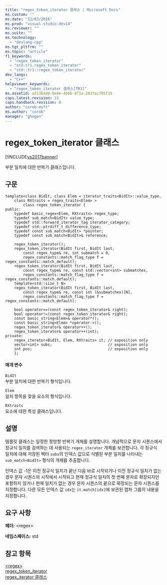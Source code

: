 ```yaml
---
title: "regex_token_iterator 클래스 | Microsoft Docs"
ms.custom: ""
ms.date: "12/03/2016"
ms.prod: "visual-studio-dev14"
ms.reviewer: ""
ms.suite: ""
ms.technology: 
  - "devlang-cpp"
ms.tgt_pltfrm: ""
ms.topic: "article"
f1_keywords: 
  - "regex_token_iterator"
  - "std.tr1.regex_token_iterator"
  - "std::tr1::regex_token_iterator"
dev_langs: 
  - "C++"
helpviewer_keywords: 
  - "regex_token_iterator 클래스[TR1]"
ms.assetid: a213ba48-8e4e-4b6b-871a-2637acf05f15
caps.latest.revision: 15
caps.handback.revision: 8
author: "corob-msft"
ms.author: "corob"
manager: "ghogen"
---
```

# regex_token_iterator 클래스
[!INCLUDE[vs2017banner](../assembler/inline/includes/vs2017banner.md)]

부분 일치에 대한 반복기 클래스입니다.  
  
## 구문  
  
```  
template<class BidIt, class Elem = iterator_traits<BidIt>::value_type,  
    class RXtraits = regex_traits<Elem> >  
        class regex_token_iterator {  
public:  
    typedef basic_regex<Elem, RXtraits> regex_type;  
    typedef sub_match<BidIt> value_type;  
    typedef std::forward_iterator_tag iterator_category;  
    typedef std::ptrdiff_t difference_type;  
    typedef const sub_match<BidIt> *pointer;  
    typedef const sub_match<BidIt>& reference;  
  
    regex_token_iterator();  
    regex_token_iterator(BidIt first, BidIt last,  
        const regex_type& re, int submatch = 0,  
        regex_constants::match_flag_type f = regex_constants::match_default);  
    regex_token_iterator(BidIt first, BidIt last,  
        const regex_type& re, const std::vector<int> submatches,  
        regex_constants::match_flag_type f = regex_constants::match_default);  
    template<std::size_t N>  
    regex_token_iterator(BidIt first, BidIt last,  
        const regex_type& re, const int (&submatches)[N],  
        regex_constants::match_flag_type f = regex_constants::match_default);  
  
    bool operator==(const regex_token_iterator& right);  
    bool operator!=(const regex_token_iterator& right);  
    const basic_string<Elem>& operator*();  
    const basic_string<Elem> *operator->();  
    regex_token_iterator& operator++();  
    regex_token_iterator& operator++(int);  
private:  
    regex_iterator<BidIt, Elem, RXtraits> it; // exposition only  
    vector<int> subs;                         // exposition only  
    int pos;                                  // exposition only  
    };  
```  
  
#### 매개 변수  
 `BidIt`  
 부분 일치에 대한 반복기 형식입니다.  
  
 `Elem`  
 일치 항목을 찾을 요소의 형식입니다.  
  
 `RXtraits`  
 요소에 대한 특성 클래스입니다.  
  
## 설명  
 템플릿 클래스는 일정한 정방향 반복기 개체를 설명합니다. 개념적으로 문자 시퀀스에서 정규식 일치를 검색하는 데 사용되는 `regex_iterator` 개체를 보관합니다. 각 정규식 일치에 대해 저장된 벡터 `subs`의 인덱스 값으로 식별된 부분 일치를 나타내는 `sub_match<BidIt>` 형식의 개체를 추출합니다.  
  
 인덱스 값 \-1은 이전 정규식 일치가 끝난 다음 바로 시작되거나 이전 정규식 일치가 없는 경우 문자 시퀀스의 시작에서 시작되고 현재 정규식 일치의 첫 번째 문자로 확장되지만 포함하지 않거나 현재 일치가 없는 경우 문자 시퀀스의 끝으로 확장되는 문자 시퀀스를 지정합니다. 다른 모든 인덱스 값 `idx`는 `it.match[idx]`에 보관된 캡처 그룹의 내용을 지정합니다.  
  
## 요구 사항  
 **헤더:** \<regex\>  
  
 **네임스페이스:** std  
  
## 참고 항목  
 [\<regex\>](../standard-library/regex.md)   
 [regex\_token\_iterator](../standard-library/regex-token-iterator-class.md)   
 [regex\_iterator 클래스](../standard-library/regex-iterator-class.md)